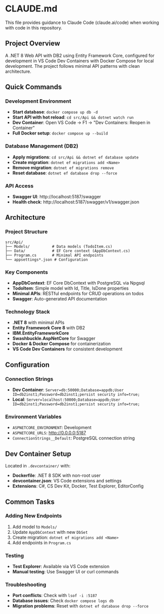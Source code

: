 # CLAUDE.md

This file provides guidance to Claude Code (claude.ai/code) when working with code in this repository.

## Project Overview

A .NET 8 Web API with DB2 using Entity Framework Core, configured for development in VS Code Dev Containers with Docker Compose for local development. The project follows minimal API patterns with clean architecture.

## Quick Commands

### Development Environment
- **Start database**: `docker compose up db -d`
- **Start API with hot reload**: `cd src/Api && dotnet watch run`
- **Dev Container**: Open VS Code → F1 → "Dev Containers: Reopen in Container"
- **Full Docker setup**: `docker compose up --build`

### Database Management (DB2)
- **Apply migrations**: `cd src/Api && dotnet ef database update`
- **Create migration**: `dotnet ef migrations add <Name>`
- **Remove migration**: `dotnet ef migrations remove`
- **Reset database**: `dotnet ef database drop --force`

### API Access
- **Swagger UI**: http://localhost:5187/swagger
- **Health check**: http://localhost:5187/swagger/v1/swagger.json

## Architecture

### Project Structure
```
src/Api/
├── Models/          # Data models (TodoItem.cs)
├── Data/            # EF Core context (AppDbContext.cs)
├── Program.cs       # Minimal API endpoints
└── appsettings*.json # Configuration
```

### Key Components
- **AppDbContext**: EF Core DbContext with PostgreSQL via Npgsql
- **TodoItem**: Simple model with Id, Title, IsDone properties
- **Minimal APIs**: RESTful endpoints for CRUD operations on todos
- **Swagger**: Auto-generated API documentation

### Technology Stack
- **.NET 8** with minimal APIs
- **Entity Framework Core 8** with DB2
- **IBM.EntityFrameworkCore**
- **Swashbuckle.AspNetCore** for Swagger
- **Docker & Docker Compose** for containerization
- **VS Code Dev Containers** for consistent development

## Configuration

### Connection Strings
- **Dev Container**: `Server=db:50000;Database=appdb;User ID=db2inst1;Password=db2inst1;persist security info=true;`
- **Local**: `Server=localhost:50000;Database=appdb;User ID=db2inst1;Password=db2inst1;persist security info=true;`

### Environment Variables
- `ASPNETCORE_ENVIRONMENT`: Development
- `ASPNETCORE_URLS`: http://0.0.0.0:5187
- `ConnectionStrings__Default`: PostgreSQL connection string

## Dev Container Setup

Located in `.devcontainer/` with:
- **Dockerfile**: .NET 8 SDK with non-root user
- **devcontainer.json**: VS Code extensions and settings
- **Extensions**: C#, CS Dev Kit, Docker, Test Explorer, EditorConfig

## Common Tasks

### Adding New Endpoints
1. Add model to `Models/`
2. Update `AppDbContext` with new `DbSet`
3. Create migration: `dotnet ef migrations add <Name>`
4. Add endpoints in `Program.cs`

### Testing
- **Test Explorer**: Available via VS Code extension
- **Manual testing**: Use Swagger UI or curl commands

### Troubleshooting
- **Port conflicts**: Check with `lsof -i :5187`
- **Database issues**: Check `docker compose logs db`
- **Migration problems**: Reset with `dotnet ef database drop --force`